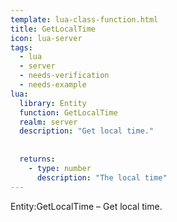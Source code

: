 ```yaml
---
template: lua-class-function.html
title: GetLocalTime
icon: lua-server
tags:
  - lua
  - server
  - needs-verification
  - needs-example
lua:
  library: Entity
  function: GetLocalTime
  realm: server
  description: "Get local time."
  
  
  returns:
    - type: number
      description: "The local time"
---
```


<div class="lua__search__keywords">
Entity:GetLocalTime &#x2013; Get local time.
</div>
